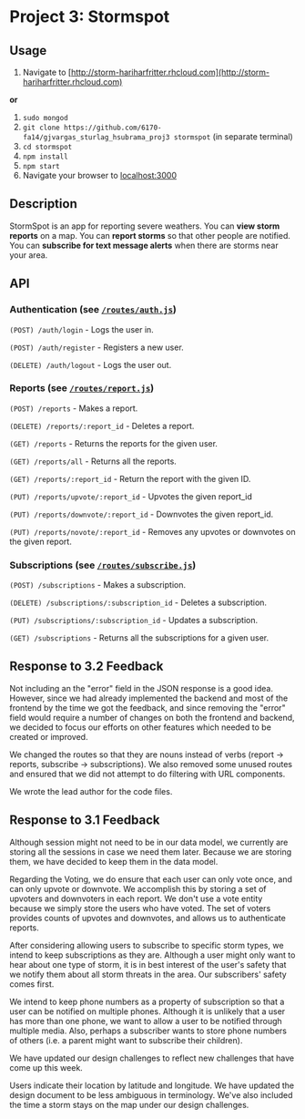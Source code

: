 # Project 3: Stormspot

## Usage

1. Navigate to [http://storm-hariharfritter.rhcloud.com](http://storm-hariharfritter.rhcloud.com)

**or**

1. `sudo mongod`
2. `git clone https://github.com/6170-fa14/gjvargas_sturlag_hsubrama_proj3 stormspot` (in separate terminal)
3. `cd stormspot`
4. `npm install`
5. `npm start`
6. Navigate your browser to [localhost:3000](http://localhost:3000)

## Description

StormSpot is an app for reporting severe weathers. You can **view storm reports** on a map. You can **report storms** so that other people are notified. You can **subscribe for text message alerts** when there are storms near your area.

## API

### Authentication (see [`/routes/auth.js`](https://github.com/6170-fa14/gjvargas_sturlag_hsubrama_proj3/blob/master/routes/auth.js))

`(POST) /auth/login` - Logs the user in.

`(POST) /auth/register` - Registers a new user.

`(DELETE) /auth/logout` - Logs the user out.

### Reports  (see [`/routes/report.js`](https://github.com/6170-fa14/gjvargas_sturlag_hsubrama_proj3/blob/master/routes/report.js))

`(POST) /reports` - Makes a report.

`(DELETE) /reports/:report_id` - Deletes a report.

`(GET) /reports` - Returns the reports for the given user.

`(GET) /reports/all` - Returns all the reports.

`(GET) /reports/:report_id` - Return the report with the given ID.

`(PUT) /reports/upvote/:report_id` - Upvotes the given report_id

`(PUT) /reports/downvote/:report_id` - Downvotes the given report_id.

`(PUT) /reports/novote/:report_id` - Removes any upvotes or downvotes on the given report.

### Subscriptions  (see [`/routes/subscribe.js`](https://github.com/6170-fa14/gjvargas_sturlag_hsubrama_proj3/blob/master/routes/subscribe.js))

`(POST) /subscriptions` - Makes a subscription.

`(DELETE) /subscriptions/:subscription_id` - Deletes a subscription.

`(PUT) /subscriptions/:subscription_id` - Updates a subscription.

`(GET) /subscriptions` - Returns all the subscriptions for a given user.

## Response to 3.2 Feedback

Not including an the "error" field in the JSON response is a good idea. However, since we had already implemented the backend and most of the frontend by the time we got the feedback, and since removing the "error" field would require a number of changes on both the frontend and backend, we decided to focus our efforts on other features which needed to be created or improved.

We changed the routes so that they are nouns instead of verbs (report -> reports, subscribe -> subscriptions). We also removed some unused routes and ensured that we did not attempt to do filtering with URL components.

We wrote the lead author for the code files.

## Response to 3.1 Feedback

Although session might not need to be in our data model, we currently are
storing all the sessions in case we need them later. Because we are storing
them, we have decided to keep them in the data model.

Regarding the Voting, we do ensure that each user can only vote once, and
can only upvote or downvote. We accomplish this by storing a set of upvoters
and downvoters in each report. We don't use a vote entity because we simply
store the users who have voted. The set of voters provides counts of upvotes
and downvotes, and allows us to authenticate reports.

After considering allowing users to subscribe to specific storm types, we
intend to keep subscriptions as they are. Although a user might only want to
hear about one type of storm, it is in best interest of the user's safety that
we notify them about all storm threats in the area. Our subscribers' safety comes
first.

We intend to keep phone numbers as a property of subscription so that a user
can be notified on multiple phones. Although it is unlikely that a user has
more than one phone, we want to allow a user to be notified through multiple
media. Also, perhaps a subscriber wants to store phone numbers of others (i.e.
a parent might want to subscribe their children).

We have updated our design challenges to reflect new challenges that have come
up this week.

Users indicate their location by latitude and longitude. We have updated the
design document to be less ambiguous in terminology. We've also included the
time a storm stays on the map under our design challenges.
